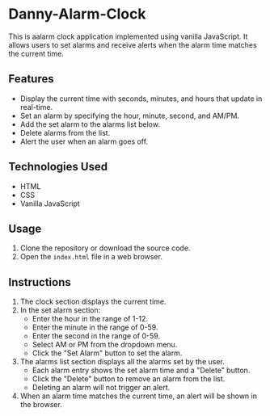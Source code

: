 # Danny-Alarm-Clock

This is aalarm clock application implemented using vanilla JavaScript. It allows users to set alarms and receive alerts when the alarm time matches the current time.

## Features

- Display the current time with seconds, minutes, and hours that update in real-time.
- Set an alarm by specifying the hour, minute, second, and AM/PM.
- Add the set alarm to the alarms list below.
- Delete alarms from the list.
- Alert the user when an alarm goes off.

## Technologies Used

- HTML
- CSS
- Vanilla JavaScript

## Usage

1. Clone the repository or download the source code.
2. Open the `index.html` file in a web browser.

## Instructions

1. The clock section displays the current time.
2. In the set alarm section:
   - Enter the hour in the range of 1-12.
   - Enter the minute in the range of 0-59.
   - Enter the second in the range of 0-59.
   - Select AM or PM from the dropdown menu.
   - Click the "Set Alarm" button to set the alarm.
3. The alarms list section displays all the alarms set by the user.
   - Each alarm entry shows the set alarm time and a "Delete" button.
   - Click the "Delete" button to remove an alarm from the list.
   - Deleting an alarm will not trigger an alert.
4. When an alarm time matches the current time, an alert will be shown in the browser.
